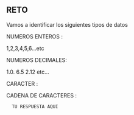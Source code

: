 ## RETO 
Vamos a identificar los siguientes tipos de datos

NUMEROS ENTEROS : 

1,2,3,4,5,6...etc

NUMEROS DECIMALES: 

1.0. 6.5 2.12 etc...


CARACTER : 


CADENA DE CARACTERES : 

      TU RESPUESTA AQUI
    
